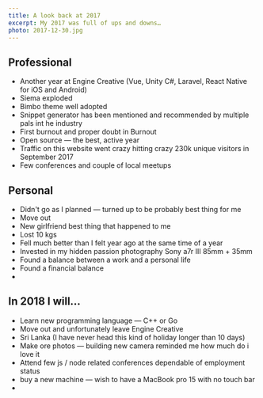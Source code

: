 ```yaml
---
title: A look back at 2017
excerpt: My 2017 was full of ups and downs…
photo: 2017-12-30.jpg
---
```


## Professional

- Another year at Engine Creative (Vue, Unity C#, Laravel, React Native for iOS and Android)
- Siema exploded
- Bimbo theme well adopted
- Snippet generator has been mentioned and recommended by multiple pals int he industry
- First burnout and proper doubt in Burnout 
- Open source — the best, active year
- Traffic on this website went crazy hitting crazy 230k unique visitors in September 2017
- Few conferences and couple of local meetups

## Personal

- Didn't go as I planned — turned up to be probably best thing for me
- Move out
- New girlfriend best thing that happened to me
- Lost 10 kgs
- Fell much better than I felt year ago at the same time of a year
- Invested in my hidden passion photography Sony a7r III 85mm + 35mm
- Found a balance between a work and a personal life
- Found a financial balance
- 

## In 2018 I will…

- Learn new programming language — C++ or Go
- Move out and unfortunately leave Engine Creative
- Sri Lanka (I have never head this kind of holiday longer than 10 days)
- Make ore photos — building new camera reminded me how much do i love it
- Attend few js / node related conferences dependable of employment status
- buy a new machine — wish to have a MacBook pro 15 with no touch bar
- 
